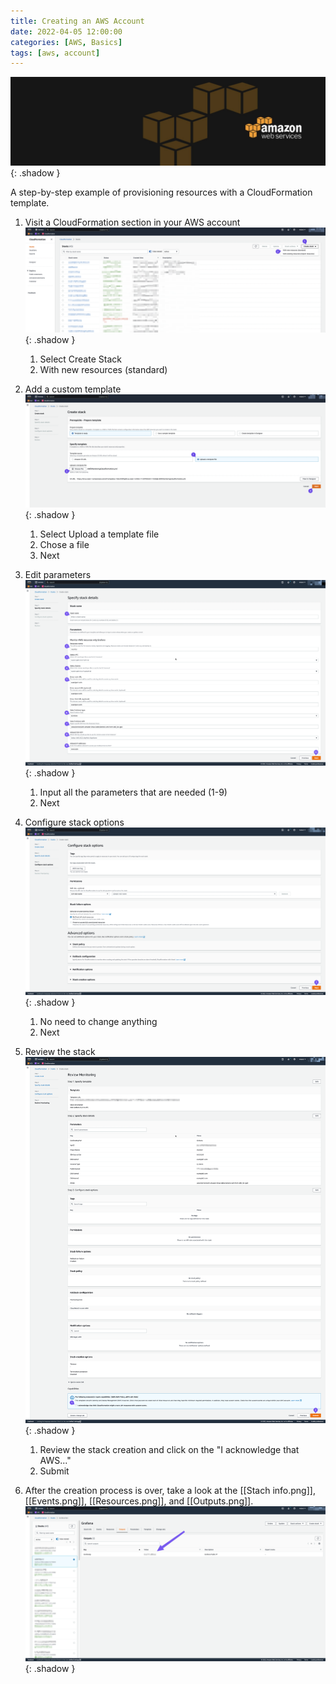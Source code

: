 ```yaml
---
title: Creating an AWS Account
date: 2022-04-05 12:00:00
categories: [AWS, Basics]
tags: [aws, account]
---
```

<script defer data-domain="senad-d.github.io" src="https://plus.seki.ink/js/script.js"></script>
![](https://github.com/senad-d/senad-d.github.io/blob/main/_media/images/backgroun.png?raw=true){: .shadow }

A step-by-step example of provisioning resources with a CloudFormation template. 


1. Visit a CloudFormation section in your AWS account
![](https://github.com/senad-d/senad-d.github.io/blob/main/_media/images/1.png?raw=true){: .shadow }
    1. Select Create Stack
	2. With new resources (standard)

2. Add a custom template
![](https://github.com/senad-d/senad-d.github.io/blob/main/_media/images/2.png?raw=true){: .shadow }
	1. Select Upload a template file
	2. Chose a file
	3. Next

3. Edit parameters
![](https://github.com/senad-d/senad-d.github.io/blob/main/_media/images/3.png?raw=true){: .shadow }
	1. Input all the parameters that are needed (1-9)
	2. Next

4. Configure stack options
![](https://github.com/senad-d/senad-d.github.io/blob/main/_media/images/4.png?raw=true){: .shadow }
	1. No need to change anything
	2. Next

5. Review the stack
![](https://github.com/senad-d/senad-d.github.io/blob/main/_media/images/5.png?raw=true){: .shadow }
	1. Review the stack creation and click on the "I acknowledge that AWS..."
	2. Submit

6. After the creation process is over, take a look at the [[Stach info.png]], [[Events.png]], [[Resources.png]], and [[Outputs.png]].
![](https://github.com/senad-d/senad-d.github.io/blob/main/_media/images/6.png?raw=true){: .shadow }

